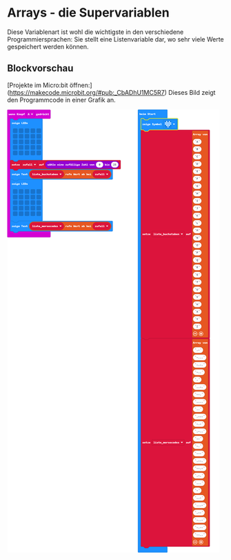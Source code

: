 
# Arrays - die Supervariablen
Diese Variablenart ist wohl die wichtigste in den verschiedene Programmiersprachen:
Sie stellt eine Listenvariable dar, wo sehr viele Werte gespeichert werden können. 
## Blockvorschau

[Projekte im Micro:bit öffnen:] (https://makecode.microbit.org/#pub:_CbADhU1MC5R7)
Dieses Bild zeigt den Programmcode in einer Grafik an.

![Eine gerenderte Ansicht der Blöcke](https://github.com/dlpl-mb/morse_01_bst_senden/raw/master/.github/makecode/blocks.png)

<style>.page-header {font-size:1rem;height:0vh;padding-top:1.5rem}</style> <script src="https://makecode.com/gh-pages-embed.js"></script><script>makeCodeRender("{{ site.makecode.home_url }}", "{{ site.github.owner_name }}/{{ site.github.repository_name }}");</script>
